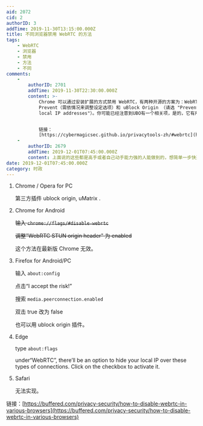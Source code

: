 ```yaml
---
aid: 2072
cid: 2
authorID: 3
addTime: 2019-11-30T13:15:00.000Z
title: 不同浏览器禁用 WebRTC 的方法
tags:
    - WebRTC
    - 浏览器
    - 禁用
    - 方法
    - 不同
comments:
    -
        authorID: 2701
        addTime: 2019-11-30T22:30:00.000Z
        content: >-
            Chrome 可以通过安装扩展的方式禁用 WebRTC，有两种开源的方案为：WebRTC Leak
            Prevent（需依情况来调整设定选项）和 uBlock Origin （请选 "Prevent WebRTC from leaking
            local IP addresses"）。你可能已经注意到UBO有一个相关项，是的，它有用。


            链接：
            [https://cybermagicsec.github.io/privacytools-zh/#webrtc](https://cybermagicsec.github.io/privacytools-zh/#webrtc)
    -
        authorID: 2679
        addTime: 2019-12-01T07:45:00.000Z
        content: 上面说的这些都是高手或者自己动手能力强的人能做到的，想简单一步快速达到此效果，可以留言
date: 2019-12-01T07:45:00.000Z
category: 时政
---
```


1.  Chrome / Opera for PC
    
    第三方插件 ublock origin, uMatrix .
    
2.  Chrome for Android
    
    <del>输入 <code>chrome://flags/#disable-webrtc</code></del>
    
    <del>调整"WebRTC STUN origin header" 为 enabled</del>
    
    这个方法在最新版 Chrome 无效。
    
3.  Firefox for Android/PC
    
    输入 `about:config`
    
    点击“I accept the risk!”
    
    搜索 `media.peerconnection.enabled`
    
    双击 true 改为 false
    
    也可以用 ublock origin 插件。
    
4.  Edge
    
    type `about:flags`
    
    under“WebRTC”, there’ll be an option to hide your local IP over these types of connections. Click on the checkbox to activate it.
    
5.  Safari
    
    无法实现。
    

链接：[https://buffered.com/privacy-security/how-to-disable-webrtc-in-various-browsers](https://buffered.com/privacy-security/how-to-disable-webrtc-in-various-browsers)
